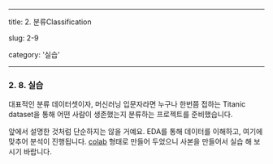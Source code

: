 ---
title: 2. 분류Classification

slug: 2-9

category: '실습'

 ---


### 2. 8. 실습

대표적인 분류 데이터셋이자, 머신러닝 입문자라면 누구나 한번쯤 접하는 Titanic dataset을 통해 어떤 사람이 생존했는지 분류하는 프로젝트를 준비했습니다.

앞에서 설명한 것처럼 단순하지는 않을 거예요. EDA를 통해 데이터를 이해하고, 여기에 맞추어 분석이 진행됩니다. [colab](https://colab.research.google.com/drive/1nFxB0H64VEqTqtRuD0fih2QEbEhotGaG) 형태로 만들어 두었으니 사본을 만들어서 실습 해 보시기 바랍니다.

